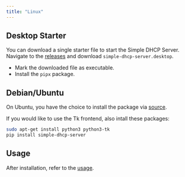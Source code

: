 ```yaml
---
title: "Linux"
---
```


## Desktop Starter

You can download a single starter file to start the Simple DHCP Server.
Navigate to the [releases][2] and download `simple-dhcp-server.desktop`.

* Mark the downloaded file as executable.
* Install the `pipx` package.

## Debian/Ubuntu

On Ubuntu, you have the choice to install the package via [source][1].

If you would like to use the Tk frontend, also intall these packages:

```sh
sudo apt-get install python3 python3-tk
pip install simple-dhcp-server
```

## Usage

After installation, refer to the [usage][3].

[1]: source.md
[2]: https://github.com/niccokunzmann/simple_dhcp_server/releases
[3]: /usage/cmd.md
